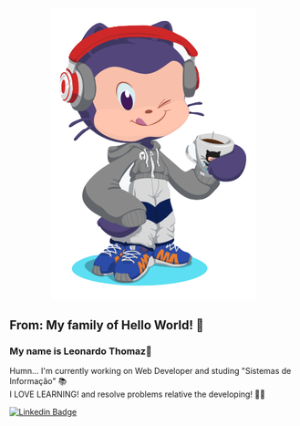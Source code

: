 <p align='center'><img width='360' src="https://github.com/LMThomaz/LMThomaz/blob/master/.github/octocatThom.png"/></p>

## From: My family of Hello World! :speech_balloon:   
### My name is Leonardo Thomaz:bookmark:     
Humn... I'm currently working on Web Developer and studing "Sistemas de Informação" :books:   
I LOVE LEARNING! and resolve problems relative the developing!  :school_satchel::purple_heart:

[![Linkedin Badge](https://img.shields.io/badge/LinkedIn-blue?style=flat-square&logo=Linkedin&logoColor=white&link=https://www.linkedin.com/in/leonardo-thomaz/)](https://www.linkedin.com/in/leonardo-thomaz/)
